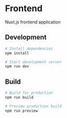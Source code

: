 # Frontend

Nuxt.js frontend application

## Development

```bash
# Install dependencies
npm install

# Start development server
npm run dev
```

## Build

```bash
# Build for production
npm run build

# Preview production build
npm run preview
```
